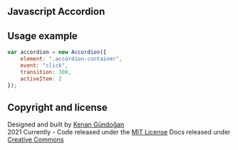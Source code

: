 ## Javascript Accordion

## Usage example
```javascript
var accordion = new Accordion({
    element: ".accordion-container",
    event: "click",
    transition: 300,
    activeItem: 2
});
```

## Copyright and license
Designed and built by [Kenan Gündoğan](https://www.linkedin.com/in/kenangundogan/)
<br>
2021 Currently - Code released under the [MIT License](https://github.com/kenangundogan/javascript-accodion/blob/master/LICENSE)
Docs released under [Creative Commons](https://creativecommons.org/licenses/by/3.0/)
